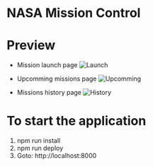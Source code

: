 ﻿# NASA Mission Control

# Preview
- Mission launch page
![Launch](https://github.com/abeeralikhan/nasa-mission-control-project/tree/main/images/launches_page.png?raw=true)

- Upcomming missions page
![Upcomming](https://github.com/abeeralikhan/nasa-mission-control-project/tree/main/images/upcomming_page.png?raw=true)

- Missions history page
![History](https://github.com/abeeralikhan/nasa-mission-control-project/tree/main/images/history_page.png?raw=true)

# To start the application 
1) npm run install
2) npm run deploy
3) Goto: http://localhost:8000

